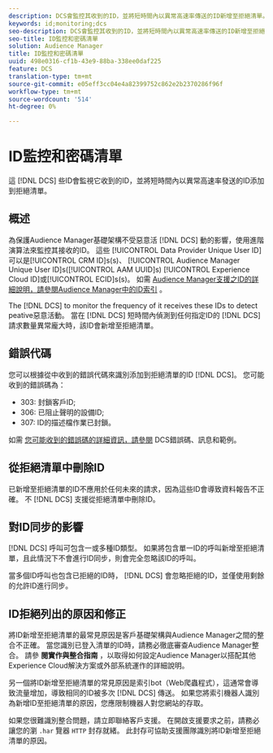 ```yaml
---
description: DCS會監控其收到的ID，並將短時間內以異常高速率傳送的ID新增至拒絕清單。
keywords: id;monitoring;dcs
seo-description: DCS會監控其收到的ID，並將短時間內以異常高速率傳送的ID新增至拒絕清單。
seo-title: ID監控和密碼清單
solution: Audience Manager
title: ID監控和密碼清單
uuid: 498e0316-cf1b-43e9-88ba-338ee0daf225
feature: DCS
translation-type: tm+mt
source-git-commit: e05eff3cc04e4a82399752c862e2b2370286f96f
workflow-type: tm+mt
source-wordcount: '514'
ht-degree: 0%

---
```



# ID監控和密碼清單

這 [!DNL DCS] 些ID會監視它收到的ID，並將短時間內以異常高速率發送的ID添加到拒絕清單。

## 概述

為保護Audience Manager基礎架構不受惡意活 [!DNL DCS] 動的影響，使用進階演算法來監控其接收的ID。 這些 [!UICONTROL Data Provider Unique User ID]可以是[!UICONTROL CRM ID]s(s)、 [!UICONTROL Audience Manager Unique User ID]s([!UICONTROL AAM UUID]s) [!UICONTROL Experience Cloud ID]或[!UICONTROL ECID]s(s)。 如需 [Audience Manager支援之ID的詳細說明，請參閱Audience Manager中的ID索引](../../../reference/ids-in-aam.md) 。

The [!DNL DCS] to monitor the frequency of it receives these IDs to detect peative惡意活動。 當在 [!DNL DCS] 短時間內偵測到任何指定ID的 [!DNL DCS] 請求數量異常龐大時，該ID會新增至拒絕清單。

## 錯誤代碼

您可以根據從中收到的錯誤代碼來識別添加到拒絕清單的ID [!DNL DCS]。 您可能收到的錯誤碼為：

* 303: 封鎖客戶ID;
* 306: 已阻止聲明的設備ID;
* 307: ID的描述檔作業已封鎖。

如需 [您可能收到的錯誤碼的詳細資訊，請參閱](dcs-error-codes.md) DCS錯誤碼、訊息和範例。

## 從拒絕清單中刪除ID

已新增至拒絕清單的ID不應用於任何未來的請求，因為這些ID會導致資料報告不正確。 不 [!DNL DCS] 支援從拒絕清單中刪除ID。

## 對ID同步的影響

[!DNL DCS] 呼叫可包含一或多種ID類型。 如果將包含單一ID的呼叫新增至拒絕清單，且此情況下不會進行ID同步，則會完全忽略該ID的呼叫。

當多個ID呼叫也包含已拒絕的ID時， [!DNL DCS] 會忽略拒絕的ID，並僅使用剩餘的允許ID進行同步。

## ID拒絕列出的原因和修正

將ID新增至拒絕清單的最常見原因是客戶基礎架構與Audience Manager之間的整合不正確。 當您識別已登入清單的ID時，請務必徹底審查Audience Manager整合。 請參 **閱實作與整合指南** ，以取得如何設定Audience Manager以搭配其他Experience Cloud解決方案或外部系統運作的詳細說明。

另一個將ID新增至拒絕清單的常見原因是索引bot（Web爬蟲程式），這通常會導致流量增加，導致相同的ID被多次 [!DNL DCS] 傳送。 如果您將索引機器人識別為新增ID至拒絕清單的原因，您應限制機器人對您網站的存取。

如果您很難識別整合問題，請立即聯絡客戶支援。 在開啟支援要求之前，請務必讓您的瀏 `.har` 覽器 `HTTP` 封存就緒。 此封存可協助支援團隊識別將ID新增至拒絕清單的原因。